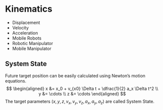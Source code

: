 # Kinematics

- Displacement
- Velocity
- Acceleration
- Mobile Robots
- Robotic Manipulator
- Mobile Manipulator

## System State

Future target position can be easily calculated using Newton’s motion equations.
$$
\begin{aligned}
x &= x_0 + v_{x0} \Delta t + \dfrac{1}{2} a_x \Delta t^2 \\
y &= \cdots \\
z &= \cdots
\end{aligned}
$$
The target parameters $(x, y, z, v_x, v_y, v_z, a_x, a_y, a_z)$ are called System State.

